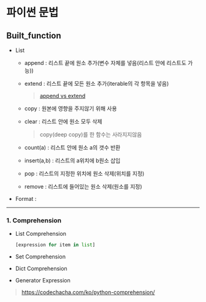 # 파이썬 문법

## Built_function

- List
  - append : 리스트 끝에 원소 추가(변수 자체를 넣음(리스트 안에 리스트도 가능))
  - extend : 리스트 끝에 모든 원소 추가(iterable의 각 항목을 넣음)
    > [append vs extend](https://m.blog.naver.com/wideeyed/221541104629)

  - copy : 원본에 영향을 주지않기 위해 사용
  - clear : 리스트 안에 원소 모두 삭제
    > copy(deep copy)를 한 함수는 사라지지않음

  - count(a) : 리스트 안에 원소 a의 갯수 반환

  - insert(a,b) : 리스트의 a위치에 b원소 삽입
  
  - pop : 리스트의 지정한 위치에 원소 삭제(위치를 지정)
  - remove : 리스트에 들어있는 원소 삭제(원소를 지정)

- Format : 

---


### 1. Comprehension

- List Comprehension

    ```python
    [expression for item in list]
    ```

- Set Comprehension
- Dict Comprehension
- Generator Expression

> https://codechacha.com/ko/python-comprehension/


